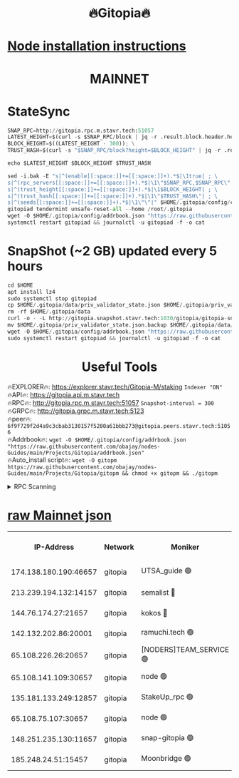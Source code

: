 <h1 align="center"> 🔥Gitopia🔥</h1>

[Node installation instructions](https://github.com/obajay/nodes-Guides/tree/main/Projects/Gitopia)
=

<h1 align="center"> MAINNET</h1>

# StateSync
```python
SNAP_RPC=http://gitopia.rpc.m.stavr.tech:51057
LATEST_HEIGHT=$(curl -s $SNAP_RPC/block | jq -r .result.block.header.height); \
BLOCK_HEIGHT=$((LATEST_HEIGHT - 300)); \
TRUST_HASH=$(curl -s "$SNAP_RPC/block?height=$BLOCK_HEIGHT" | jq -r .result.block_id.hash)

echo $LATEST_HEIGHT $BLOCK_HEIGHT $TRUST_HASH

sed -i.bak -E "s|^(enable[[:space:]]+=[[:space:]]+).*$|\1true| ; \
s|^(rpc_servers[[:space:]]+=[[:space:]]+).*$|\1\"$SNAP_RPC,$SNAP_RPC\"| ; \
s|^(trust_height[[:space:]]+=[[:space:]]+).*$|\1$BLOCK_HEIGHT| ; \
s|^(trust_hash[[:space:]]+=[[:space:]]+).*$|\1\"$TRUST_HASH\"| ; \
s|^(seeds[[:space:]]+=[[:space:]]+).*$|\1\"\"|" $HOME/.gitopia/config/config.toml
gitopiad tendermint unsafe-reset-all --home /root/.gitopia
wget -O $HOME/.gitopia/config/addrbook.json "https://raw.githubusercontent.com/obajay/nodes-Guides/main/Projects/Gitopia/addrbook.json"
systemctl restart gitopiad && journalctl -u gitopiad -f -o cat
```
# SnapShot (~2 GB) updated every 5 hours
```python
cd $HOME
apt install lz4
sudo systemctl stop gitopiad
cp $HOME/.gitopia/data/priv_validator_state.json $HOME/.gitopia/priv_validator_state.json.backup
rm -rf $HOME/.gitopia/data
curl -o - -L http://gitopia.snapshot.stavr.tech:1030/gitopia/gitopia-snap.tar.lz4 | lz4 -c -d - | tar -x -C $HOME/.gitopia --strip-components 2
mv $HOME/.gitopia/priv_validator_state.json.backup $HOME/.gitopia/data/priv_validator_state.json
wget -O $HOME/.gitopia/config/addrbook.json "https://raw.githubusercontent.com/obajay/nodes-Guides/main/Projects/Gitopia/addrbook.json"
sudo systemctl restart gitopiad && journalctl -u gitopiad -f -o cat
```
 <h1 align="center"> Useful Tools</h1>

🔥EXPLORER🔥:      https://explorer.stavr.tech/Gitopia-M/staking  `Indexer "ON"` \
🔥API🔥: 			 		 https://gitopia.api.m.stavr.tech \
🔥RPC🔥:           http://gitopia.rpc.m.stavr.tech:51057              `Snapshot-interval = 300` \
🔥GRPC🔥:          http://gitopia.grpc.m.stavr.tech:5123 \
🔥peer🔥:					 `6f9f729f2d4a9c3cbab3130157f5200a61bbb273@gitopia.peers.stavr.tech:51056` \
🔥Addrbook🔥:    ```wget -O $HOME/.gitopia/config/addrbook.json "https://raw.githubusercontent.com/obajay/nodes-Guides/main/Projects/Gitopia/addrbook.json"``` \
🔥Auto_install script🔥: ```wget -O gitopm https://raw.githubusercontent.com/obajay/nodes-Guides/main/Projects/Gitopia/gitopm && chmod +x gitopm && ./gitopm```


<details>
<summary>RPC Scanning</summary>

<h2 align="center"> We scan nodes in real time every 4 hours. And we provide the final result of RPC endpoints.
We cannot influence the operation of these nodes in any way. </h2>


```python
If Voting Power is higher than 0 --> then the Node is a validator of the network and may be subject to attack and be a potential threat to the chain.
```
```python
We marked such validators with a red symbol
```

</details>

[raw Mainnet json](https://rpc-check.gitopm.stavr.tech/gitopm/rpc-gitopm-result.json)
=

<table><tr><th>IP-Address</th><th>Network</th><th>Moniker</th><th>Latest Block Height</th><th>Earliest Block Height</th><th>Catching Up</th><th>Voting Power</th><th>Scan Time</th></tr><tr><td>174.138.180.190:46657</td><td>gitopia</td><td>UTSA_guide 🟢</td><td>9919531</td><td>6071990</td><td>False</td><td>0</td><td>2023-11-30T16:32:47.443730922UTC</td></tr><tr><td>213.239.194.132:14157</td><td>gitopia</td><td>semalist 🔴</td><td>9919569</td><td>6071990</td><td>False</td><td>428823</td><td>2023-11-30T16:33:06.711204969UTC</td></tr><tr><td>144.76.174.27:21657</td><td>gitopia</td><td>kokos 🔴</td><td>9919578</td><td>6071990</td><td>False</td><td>936373</td><td>2023-11-30T16:33:21.011196665UTC</td></tr><tr><td>142.132.202.86:20001</td><td>gitopia</td><td>ramuchi.tech 🟢</td><td>9919577</td><td>6548337</td><td>False</td><td>0</td><td>2023-11-30T16:33:18.338542968UTC</td></tr><tr><td>65.108.226.26:20657</td><td>gitopia</td><td>[NODERS]TEAM_SERVICE 🟢</td><td>9919587</td><td>6846001</td><td>False</td><td>0</td><td>2023-11-30T16:33:38.181066999UTC</td></tr><tr><td>65.108.141.109:30657</td><td>gitopia</td><td>node 🟢</td><td>9919576</td><td>6931333</td><td>False</td><td>0</td><td>2023-11-30T16:33:17.769041381UTC</td></tr><tr><td>135.181.133.249:12857</td><td>gitopia</td><td>StakeUp_rpc 🟢</td><td>9919577</td><td>8010001</td><td>False</td><td>0</td><td>2023-11-30T16:33:18.666882487UTC</td></tr><tr><td>65.108.75.107:30657</td><td>gitopia</td><td>node 🟢</td><td>9919585</td><td>8802845</td><td>False</td><td>0</td><td>2023-11-30T16:33:31.656495395UTC</td></tr><tr><td>148.251.235.130:11657</td><td>gitopia</td><td>snap-gitopia 🟢</td><td>9919577</td><td>9516001</td><td>False</td><td>0</td><td>2023-11-30T16:33:18.017649934UTC</td></tr><tr><td>185.248.24.51:15457</td><td>gitopia</td><td>Moonbridge 🟢</td><td>9919570</td><td>9781501</td><td>False</td><td>0</td><td>2023-11-30T16:33:07.084767120UTC</td></tr></table>
